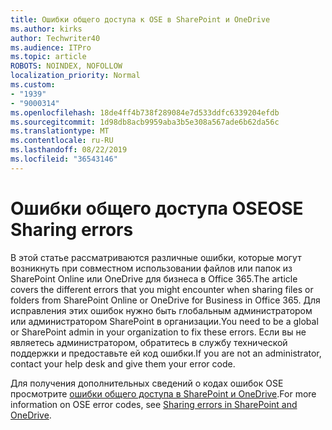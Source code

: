 ```yaml
---
title: Ошибки общего доступа к OSE в SharePoint и OneDrive
ms.author: kirks
author: Techwriter40
ms.audience: ITPro
ms.topic: article
ROBOTS: NOINDEX, NOFOLLOW
localization_priority: Normal
ms.custom:
- "1939"
- "9000314"
ms.openlocfilehash: 18de4ff4b738f289084e7d533ddfc6339204efdb
ms.sourcegitcommit: 1d98db8acb9959aba3b5e308a567ade6b62da56c
ms.translationtype: MT
ms.contentlocale: ru-RU
ms.lasthandoff: 08/22/2019
ms.locfileid: "36543146"
---
```

# <a name="ose-sharing-errors"></a><span data-ttu-id="fe13c-102">Ошибки общего доступа OSE</span><span class="sxs-lookup"><span data-stu-id="fe13c-102">OSE Sharing errors</span></span>

<span data-ttu-id="fe13c-103">В этой статье рассматриваются различные ошибки, которые могут возникнуть при совместном использовании файлов или папок из SharePoint Online или OneDrive для бизнеса в Office 365.</span><span class="sxs-lookup"><span data-stu-id="fe13c-103">The article covers the different errors that you might encounter when sharing files or folders from SharePoint Online or OneDrive for Business in Office 365.</span></span> <span data-ttu-id="fe13c-104">Для исправления этих ошибок нужно быть глобальным администратором или администратором SharePoint в организации.</span><span class="sxs-lookup"><span data-stu-id="fe13c-104">You need to be a global or SharePoint admin in your organization to fix these errors.</span></span> <span data-ttu-id="fe13c-105">Если вы не являетесь администратором, обратитесь в службу технической поддержки и предоставьте ей код ошибки.</span><span class="sxs-lookup"><span data-stu-id="fe13c-105">If you are not an administrator, contact your help desk and give them your error code.</span></span>

<span data-ttu-id="fe13c-106">Для получения дополнительных сведений о кодах ошибок OSE просмотрите [ошибки общего доступа в SharePoint и OneDrive](https://docs.microsoft.com/sharepoint/sharepoint-onedrive-error-message).</span><span class="sxs-lookup"><span data-stu-id="fe13c-106">For more information on OSE error codes, see [Sharing errors in SharePoint and OneDrive](https://docs.microsoft.com/sharepoint/sharepoint-onedrive-error-message).</span></span>
